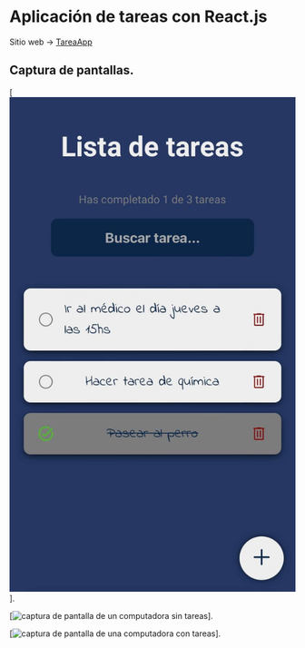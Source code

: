 # Aplicación de tareas con React.js

Sitio web -> [TareaApp](https://lautisuarez.github.io/app-tarea-react/)

## Captura de pantallas.
[![captura de pantalla de un celular](./src/img/smartphone.jpg)].

[![captura de pantalla de un computadora sin tareas](./src/img/pcWithoutTask.jpg)].

[![captura de pantalla de una computadora con tareas](./src/img/pcWithTasks.jpg)].
